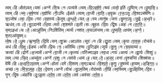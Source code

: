 

  
त्वम्।हि।क्षैत॑ऽवत्।यशः॑।अग्ने॑।मि॒त्रः।न।पत्य॑से।त्वम्।वि॒ऽच॒र्ष॒णे॒।श्रवः॑।वसो॒ इति॑।पु॒ष्टिम्।न।पु॒ष्य॒सि॒॥  
त्वाम्।हि।स्म॒।च॒र्ष॒णयः॑।य॒ज्ञेभिः॑।गीः॒ऽभिः।ईळ॑ते।त्वाम्।वा॒जी।या॒ति॒।अ॒वृ॒कः।र॒जः॒ऽतूः।वि॒श्वऽच॑र्षणिः॥  
स॒ऽजोषः॑।त्वा॒।दि॒वः।नरः॑।य॒ज्ञस्य॑।के॒तुम्।इ॒न्ध॒ते॒।यत्।ह॒।स्य।मानु॑षः।जनः॑।सु॒म्न॒ऽयुः।जु॒ह्वे।अ॒ध्व॒रे॥  
ऋध॑त्।यः।ते॒।सु॒ऽदान॑वे।धि॒या।मर्तः॑।श॒शम॑ते।ऊ॒ती।सः।बृ॒ह॒तः।दि॒वः।द्वि॒षः।अंहः॑।न।त॒र॒ति॒॥  
स॒म्ऽइधा॑।यः।ते॒।आऽहु॑तिम्।निऽशि॑तिम्।मर्त्यः॑।नश॑त्।व॒याऽव॑न्तम्।सः।पु॒ष्य॒ति॒।क्षय॑म्।अ॒ग्ने॒।श॒तऽआ॑युषम्॥  
त्वे॒षः।ते॒।धू॒मः।ऋ॒ण्व॒ति॒।दि॒वि।सन्।शु॒क्रः।आऽत॑तः।सूरः॑।न।हि।द्यु॒ता।त्वम्।कृ॒पा।पा॒व॒क॒।रोच॑से॥  
अध॑।हि।वि॒क्षु।ईड्यः॑।असि॑।प्रि॒यः।नः॒।अति॑थिः।र॒ण्वः।पु॒रिऽइ॑व।जूर्यः॑।सू॒नुः।न।त्र॒य॒याय्यः॑॥  
क्रत्वा॑।हि।द्रोणे॑।अ॒ज्यसे॑।अग्ने॑।वा॒जी।न।कृत्व्यः॑।परि॑ज्माऽइव।स्व॒धा।गयः॑।अत्यः॑।न।ह्वा॒र्यः।शिशुः॑॥  
त्वम्।त्या।चि॒त्।अच्यु॑ता।अग्ने॑।प॒शुः।न।यव॑से।धाम॑।ह॒।यत्।ते॒।अ॒ज॒र॒।वना॑।वृ॒श्चन्ति॑।शिक्व॑सः॥  
वेषि॑।हि।अ॒ध्व॒रि॒ऽय॒ताम्।अग्ने॑।होता॑।दमे॑।वि॒शाम्।स॒म्ऽऋधः॑।वि॒श्प॒ते॒।कृ॒णु॒।जु॒षस्व॑।ह॒व्यम्।अ॒ङ्गि॒रः॒॥  
अच्छ॑।नः॒।मि॒त्र॒ऽम॒हः॒।दे॒व॒।दे॒वान्।अग्ने॑।वोचः॑।सु॒ऽम॒तिम्।रोद॑स्योः।वी॒हि।स्व॒स्तिम्।सु॒ऽक्षि॒तिम्।दि॒वः।नॄन्।द्वि॒षः।अंहां॑सि।दुः॒ऽइ॒ता।त॒रे॒म॒।ता।त॒रे॒म॒।तव॑।अव॑सा।त॒रे॒म॒॥  
